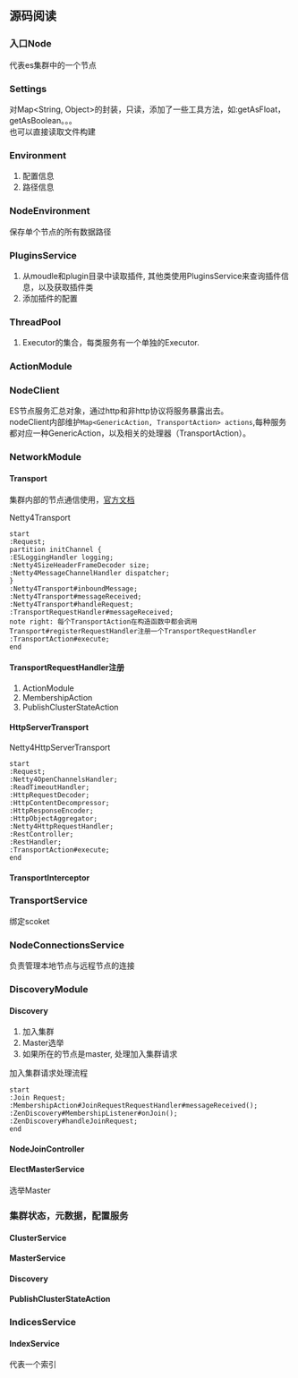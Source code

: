 
## 源码阅读

### 入口Node

代表es集群中的一个节点

### Settings

对Map<String, Object>的封装，只读，添加了一些工具方法，如:getAsFloat， getAsBoolean。。。  
也可以直接读取文件构建

### Environment

1. 配置信息
2. 路径信息

### NodeEnvironment

保存单个节点的所有数据路径

### PluginsService

1. 从moudle和plugin目录中读取插件, 其他类使用PluginsService来查询插件信息，以及获取插件类
2. 添加插件的配置

### ThreadPool

1. Executor的集合，每类服务有一个单独的Executor.

### ActionModule

### NodeClient

ES节点服务汇总对象，通过http和非http协议将服务暴露出去。  
nodeClient内部维护`Map<GenericAction, TransportAction> actions`,每种服务都对应一种GenericAction，以及相关的处理器（TransportAction）。  

### NetworkModule

#### Transport

集群内部的节点通信使用，[官方文档](https://www.elastic.co/guide/en/elasticsearch/reference/current/modules-transport.html)

Netty4Transport  

```plantuml
start
:Request;
partition initChannel {
:ESLoggingHandler logging;
:Netty4SizeHeaderFrameDecoder size;
:Netty4MessageChannelHandler dispatcher;
}
:Netty4Transport#inboundMessage;
:Netty4Transport#messageReceived;
:Netty4Transport#handleRequest;
:TransportRequestHandler#messageReceived;
note right: 每个TransportAction在构造函数中都会调用Transport#registerRequestHandler注册一个TransportRequestHandler
:TransportAction#execute;
end
```

#### TransportRequestHandler注册

1. ActionModule
2. MembershipAction
3. PublishClusterStateAction

#### HttpServerTransport

Netty4HttpServerTransport  

```plantuml
start
:Request;
:Netty4OpenChannelsHandler;
:ReadTimeoutHandler;
:HttpRequestDecoder;
:HttpContentDecompressor;
:HttpResponseEncoder;
:HttpObjectAggregator;
:Netty4HttpRequestHandler;
:RestController;
:RestHandler;
:TransportAction#execute;
end
```

#### TransportInterceptor

### TransportService

绑定scoket  

### NodeConnectionsService

负责管理本地节点与远程节点的连接

### DiscoveryModule

#### Discovery

1. 加入集群
2. Master选举
3. 如果所在的节点是master, 处理加入集群请求

 加入集群请求处理流程

```plantuml
start
:Join Request;
:MembershipAction#JoinRequestRequestHandler#messageReceived();
:ZenDiscovery#MembershipListener#onJoin();
:ZenDiscovery#handleJoinRequest;
end

```

#### NodeJoinController


#### ElectMasterService

选举Master

### 集群状态，元数据，配置服务

#### ClusterService

#### MasterService

#### Discovery

#### PublishClusterStateAction

### IndicesService

#### IndexService

代表一个索引